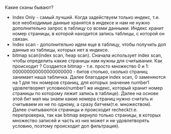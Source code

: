 Какие сканы бывают?

- Index Only - самый лучший. Когда задействуем только индекс, т.е. все необходимые данные хранятся в индексе и нам не нужно дополнительно запрос в таблицу со всеми данными. Индекс хранит номер страницы, в которой находится запись таблицы, с которой он связан.
- Index scan - дополнительно идем еще в таблицу, чтобы получить доп данные из таблицы, которых нет в индексе.
- bitmap scan(index scan, heap scan). Сначала использует index scan, чтобы определить какие страницы нам нужны для считывания. Как происходит ? Создается bitmap - т.е. просто множество 0 и 1: 000000000000000000000 - битов столько, сколько страниц занимает наша табличка. Далее благодаря index scan, 0 заменяются на 1 для тех номеров страниц, для которых значение number1 удовлетворяет условию(number1 же индекс, который хранит номер страницы по которому лежит запись в таблице). Далее на основе этой бит мап мы знаем какие номера страниц нужно считать и считываем их не по одному, а сразу батчем(т.е. множеством). Далее считываются страницы и происходит recheck(т.е. перепроверка, так как bitmap вернуло только страницы, в которых множество записей и часть из них может и не удовлетворять условию, поэтому происходит доп фильтрация).